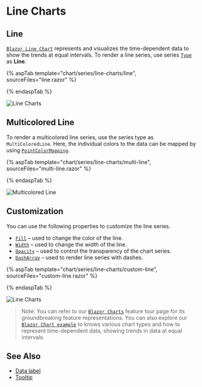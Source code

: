 # Line Charts

## Line

[`Blazor Line Chart`](https://www.syncfusion.com/blazor-components/blazor-charts/chart-types/line-chart) represents and visualizes the time-dependent data to show the trends at equal intervals. To render a line series, use series [`Type`](https://help.syncfusion.com/cr/blazor/Syncfusion.Blazor.Charts.ChartSeries.html#Syncfusion_Blazor_Charts_ChartSeries_Type) as **Line**.

{% aspTab template="chart/series/line-charts/line", sourceFiles="line.razor" %}

{% endaspTab %}

![Line Charts](../images/chart-types-images/line.png)

## Multicolored Line

To render a multicolored line series, use the series type as `MultiColoredLine`.
Here, the individual colors to the data can be mapped by using [`PointColorMapping`](https://help.syncfusion.com/cr/blazor/Syncfusion.Blazor~Syncfusion.Blazor.Charts.ChartSeries~PointColorMapping.html).

{% aspTab template="chart/series/line-charts/multi-line", sourceFiles="multi-line.razor" %}

{% endaspTab %}

![Multicolored Line](../images/chart-types-images/multi-line.png)

## Customization

You can use the following properties to customize the line series.

* [`Fill`](https://help.syncfusion.com/cr/blazor/Syncfusion.Blazor~Syncfusion.Blazor.Charts.ChartSeries~Fill.html) – used to change the color of the line.
* [`Width`](https://help.syncfusion.com/cr/blazor/Syncfusion.Blazor~Syncfusion.Blazor.Charts.ChartSeries~Width.html) – used to change the width of the line.
* [`Opacity`](https://help.syncfusion.com/cr/blazor/Syncfusion.Blazor~Syncfusion.Blazor.Charts.ChartSeries~Opacity.html) – used to control the transparency of the chart series.
* [``DashArray``](https://help.syncfusion.com/cr/blazor/Syncfusion.Blazor~Syncfusion.Blazor.Charts.ChartSeries~DashArray.html) – used to render line series with dashes.

{% aspTab template="chart/series/line-charts/custom-line", sourceFiles="custom-line.razor" %}

{% endaspTab %}

![Line Charts](../images/chart-types-images/line-cus.png)

> Note: You can refer to our [`Blazor Charts`](https://www.syncfusion.com/blazor-components/blazor-charts) feature tour page for its groundbreaking feature representations. You can also explore our [`Blazor Chart example`](https://blazor.syncfusion.com/demos/chart/line?theme=bootstrap4) to knows various chart types and how to represent time-dependent data, showing trends in data at equal intervals.

## See Also

* [Data label](../data-labels)
* [Tooltip](../tool-tip)